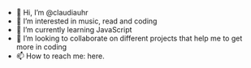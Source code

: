 - 👋 Hi, I’m @claudiauhr
- 👀 I’m interested in music, read and coding
- 🌱 I’m currently learning JavaScript
- 💞️ I’m looking to collaborate on different projects that help me to get more in coding
- 📫 How to reach me: here.

<!---
claudiauhr/claudiauhr is a ✨ special ✨ repository because its `README.md` (this file) appears on your GitHub profile.
You can click the Preview link to take a look at your changes.
--->
